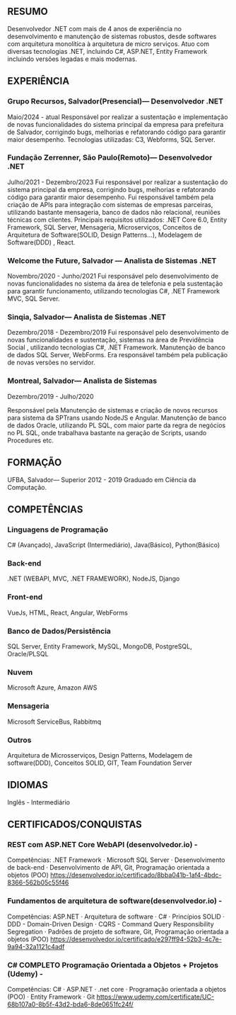 ## RESUMO

Desenvolvedor .NET com mais de 4 anos de experiência no desenvolvimento e manutenção de sistemas robustos, desde softwares com arquitetura  monolítica à arquitetura de micro serviços. Atuo com diversas tecnologias .NET, incluindo C#, ASP.NET, Entity Framework incluindo versões legadas e mais modernas.

## EXPERIÊNCIA

### Grupo Recursos, Salvador(Presencial)— Desenvolvedor .NET
 Maio/2024 - atual
Responsável por realizar a sustentação e implementação de novas funcionalidades do sistema principal da empresa para prefeitura de Salvador, corrigindo bugs, melhorias e refatorando código para garantir maior desempenho. Tecnologias utilizadas: C3, Webforms, SQL Server.

### Fundação Zerrenner, São Paulo(Remoto)— Desenvolvedor .NET
 Julho/2021 - Dezembro/2023
Fui responsável por realizar a sustentação do sistema principal da empresa, corrigindo bugs, melhorias e refatorando código para garantir maior desempenho. 
Fui responsável também pela criação de APIs para integração com sistemas de empresas parceiras, utilizando bastante mensageria, banco de dados não relacional, reuniões técnicas com clientes. Principais requisitos utilizados: .NET Core 6.0, Entity Framework, SQL Server, Mensageria, Microserviços, Conceitos de Arquitetura de Software(SOLID, Design Patterns…), Modelagem de Software(DDD) , React.

### Welcome the Future, Salvador — Analista de Sistemas .NET
Novembro/2020 - Junho/2021
Fui responsável pelo desenvolvimento de novas funcionalidades no sistema da área de telefonia e pela  sustentação para garantir funcionamento, utilizando tecnologias C#, .NET Framework MVC, SQL Server. 

### Sinqia, Salvador— Analista de Sistemas .NET
Dezembro/2018 - Dezembro/2019 
Fui responsável pelo desenvolvimento de novas funcionalidades e sustentação, sistemas na área de Previdência Social , utilizando tecnologias C#, .NET Framework. Manutenção de banco de dados SQL Server, WebForms. Era responsável também pela publicação de novas versões no servidor.

### Montreal, Salvador— Analista de Sistemas 
Dezembro/2019   - Julho/2020 

Responsável pela Manutenção de sistemas e criação de novos recursos para sistema da SPTrans usando NodeJS e Angular. Manutenção de banco de dados Oracle, utilizando PL SQL, com maior parte da regra de negócios no PL SQL, onde trabalhava bastante na geração de Scripts, usando Procedures etc.

## FORMAÇÃO
UFBA, Salvador— Superior
2012 - 2019
Graduado em Ciência da Computação.

## COMPETÊNCIAS
### Linguagens de Programação

C# (Avançado), JavaScript (Intermediário), Java(Básico), Python(Básico)

### Back-end
.NET (WEBAPI, MVC, .NET FRAMEWORK), NodeJS, Django

### Front-end

VueJs, HTML, React, Angular, WebForms

### Banco de Dados/Persistência

SQL Server, Entity Framework, MySQL, MongoDB, PostgreSQL, Oracle/PLSQL

### Nuvem

Microsoft Azure, Amazon AWS

### Mensageria

Microsoft ServiceBus, Rabbitmq

### Outros

Arquitetura de Microsserviços, Design Patterns, Modelagem de software(DDD), Conceitos SOLID, GIT, Team Foundation Server

## IDIOMAS

Inglês - Intermediário

## CERTIFICADOS/CONQUISTAS

### REST com ASP.NET Core WebAPI (desenvolvedor.io) - 
Competências: .NET Framework · Microsoft SQL Server · Desenvolvimento de back-end · Desenvolvimento de API, Git,  Programação orientada a objetos (POO)
https://desenvolvedor.io/certificado/8bba041b-1af4-4bdc-8366-562b05c55f46

### Fundamentos de arquitetura de software(desenvolvedor.io) - 
Competências: ASP.NET · Arquitetura de software · C# · Princípios SOLID · DDD - Domain-Driven Design · CQRS - Command Query Responsibility Segregation · Padrões de projeto de software, Git,  Programação orientada a objetos (POO)
https://desenvolvedor.io/certificado/e297ff94-52b3-4c7e-9a94-32a1121c4adf

### C# COMPLETO Programação Orientada a Objetos + Projetos (Udemy) - 
Competências: C# · ASP.NET · .net core · Programação orientada a objetos (POO) · Entity Framework · Git
https://www.udemy.com/certificate/UC-68b107a0-8b5f-43d2-bda6-8de0651fc24f/

